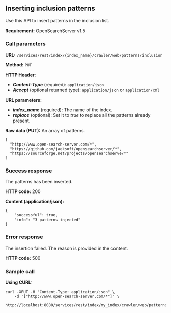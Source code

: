 ## Inserting inclusion patterns

Use this API to insert patterns in the inclusion list.

**Requirement:** OpenSearchServer v1.5

### Call parameters

**URL:** ```/services/rest/index/{index_name}/crawler/web/patterns/inclusion```

**Method:** ```PUT```

**HTTP Header**:
- _**Content-Type**_ (required): ```application/json```
- _**Accept**_ (optional returned type): ```application/json``` or ```application/xml```

**URL parameters:**
- _**index_name**_ (required): The name of the index.
- _**replace**_ (optional): Set it to _true_ to replace all the patterns already present.

**Raw data (PUT):**
An array of patterns.

    [
      "http://www.open-search-server.com/*",
      "https://github.com/jaeksoft/opensearchserver/*",
      "https://sourceforge.net/projects/opensearchserve/*"
    ]
    

### Success response
The patterns has been inserted.

**HTTP code:**
200

**Content (application/json):**

    {
        "successful": true,
        "info": "3 patterns injected"
    }
    

### Error response

The insertion failed. The reason is provided in the content.

**HTTP code:**
500

### Sample call

**Using CURL:**

    curl -XPUT -H "Content-Type: application/json" \
        -d '["http://www.open-search-server.com/*"]' \
        http://localhost:8080/services/rest/index/my_index/crawler/web/patterns/inclusion
    